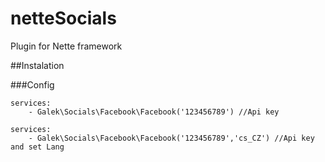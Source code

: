 # netteSocials

Plugin for Nette framework

##Instalation

###Config
```config
services:
	- Galek\Socials\Facebook\Facebook('123456789') //Api key
```

```config
services:
	- Galek\Socials\Facebook\Facebook('123456789','cs_CZ') //Api key and set Lang
```